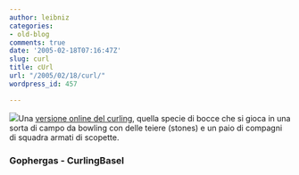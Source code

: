 ```yaml
---
author: leibniz
categories:
- old-blog
comments: true
date: '2005-02-18T07:16:47Z'
slug: curl
title: cUrl
url: "/2005/02/18/curl/"
wordpress_id: 457

---
```

![](https://www.curling-basel.ch/Images/Rink_2.gif)Una [versione online del curling](https://www.gophergas.com/funstuff/virtualcurling.htm),
quella specie di bocce che si gioca in una sorta di campo da bowling
con delle teiere (stones) e un paio di compagni di squadra armati di
scopette.




### Gophergas - CurlingBasel







